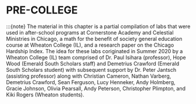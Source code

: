 # PRE-COLLEGE
:::{note}
The material in this chapter is a partial compilation of labs that were used in after-school programs at Cornerstone Academy and Celestial Ministries in Chicago, a math for the benefit of society general education course at Wheaton College (IL), and a research paper on the Chicago Hardship Index.  The idea for these labs coriginated in Summer 2020 by a Wheaton College (IL) team comprised of Dr. Paul Isihara (professor), Hope Wood (Emerald South Scholars staff) and Demetrius Crawford (Emerald South Scholars student) with subsequent support by  Dr. Peter Jantsch (assisting professor) along with Christian Cameron, Nathan Varberg, Demetrius Crawford, Sean Ferguson, Lucy Henneker, Andy Holmberg, Gracie Johnson, Olivia Pearsall, Andy Peterson, Christopher Plimpton, and Kiki Rogers (Wheaton students). 
